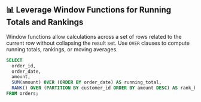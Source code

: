 ## 📊 Leverage Window Functions for Running Totals and Rankings
Window functions allow calculations across a set of rows related to the current row without collapsing the result set. Use `OVER` clauses to compute running totals, rankings, or moving averages.

```sql
SELECT
  order_id,
  order_date,
  amount,
  SUM(amount) OVER (ORDER BY order_date) AS running_total,
  RANK() OVER (PARTITION BY customer_id ORDER BY amount DESC) AS rank_by_amount
FROM orders;
```